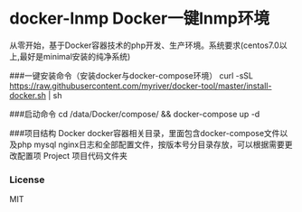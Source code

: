 # docker-lnmp Docker一键lnmp环境
从零开始，基于Docker容器技术的php开发、生产环境。系统要求(centos7.0以上,最好是minimal安装的纯净系统)


###一键安装命令（安装docker与docker-compose环境）
  curl -sSL https://raw.githubusercontent.com/myriver/docker-tool/master/install-docker.sh | sh

###启动命令
   cd /data/Docker/compose/ && docker-compose up -d

###项目结构
Docker   docker容器相关目录，里面包含docker-compose文件以及php mysql nginx日志和全部配置文件，按版本号分目录存放，可以根据需要更改配置项
Project  项目代码文件夹  
  
### License

MIT
  

